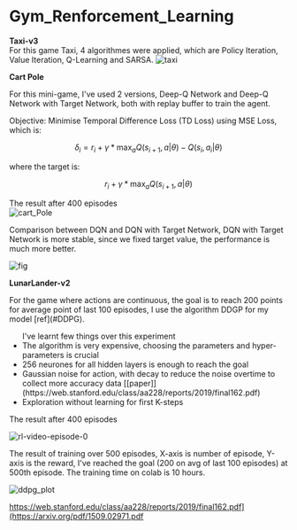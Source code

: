 # Gym_Renforcement_Learning
<b>Taxi-v3</b></br>
For this game Taxi, 4 algorithmes were applied, which are Policy Iteration, Value Iteration, Q-Learning and SARSA.
![taxi](https://github.com/nhs2828/Gym_Renforcement_Learning/assets/78078713/e8fa41f7-0f42-44ea-8bc0-3a92eb86d5b4)

<b>Cart Pole</b></br>
<p>For this mini-game, I've used 2 versions, Deep-Q Network and Deep-Q Network with Target Network, both with replay buffer to train the agent.</p>
<p>Objective: Minimise Temporal Difference Loss (TD Loss) using MSE Loss, which is:</p>

```math
\delta_i = r_i + \gamma*\text{max}_a Q(s_{i+1}, a | \theta) - Q(s_i, a_i |\theta)
```
where the target is: 
```math 
r_i + \gamma*\text{max}_a Q(s_{i+1}, a | \theta)
```
The result after 400 episodes </br>
![cart_Pole](https://github.com/nhs2828/Gym_Renforcement_Learning/assets/78078713/8370611c-54cb-4da7-9065-712243486937)
<p>Comparison between DQN and DQN with Target Network, DQN with Target Network is more stable, since we fixed target value, the performance is much more better.</p>


![fig](https://github.com/nhs2828/Gym_Renforcement_Learning/assets/78078713/18d44506-3bd4-4ef4-9ae4-6d04ed2ba686)

<b>LunarLander-v2</b></br>
<p>For the game where actions are continuous, the goal is to reach 200 points for average point of last 100 episodes, I use the algorithm DDGP for my model [ref](#DDPG).</p>
<ul>I've learnt few things over this experiment
  <li>The algorithm is very expensive, choosing the parameters and hyper-parameters is crucial</li>
  <li>256 neurones for all hidden layers is enough to reach the goal</li>
  <li>Gaussian noise for action, with decay to reduce the noise overtime to collect more accuracy data [[paper]](https://web.stanford.edu/class/aa228/reports/2019/final162.pdf)</li>
  <li>Exploration without learning for first K-steps</li>
</ul>
<p>The result after 400 episodes</p>

![rl-video-episode-0](https://github.com/nhs2828/Gym_Renforcement_Learning/assets/78078713/e7df11bc-97f4-4347-9be8-3dd8de4bf2ed)

<p>The result of training over 500 episodes, X-axis is number of episode, Y-axis is the reward, I've reached the goal (200 on avg of last 100 episodes) at 500th episode. The training time on colab is 10 hours.</p>

![ddpg_plot](https://github.com/nhs2828/Gym_Renforcement_Learning/assets/78078713/235a83b9-678c-4e47-b83c-57fed958bfc9)


<a name="DDPG">https://web.stanford.edu/class/aa228/reports/2019/final162.pdf](https://arxiv.org/pdf/1509.02971.pdf</a>
